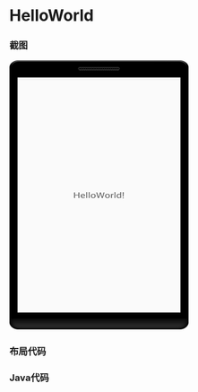 # HelloWorld
### 截图
![截图](https://github.com/BruceAnda/Android52/blob/master/screenshot/day01/pic/pic2.png)

### 布局代码
### Java代码